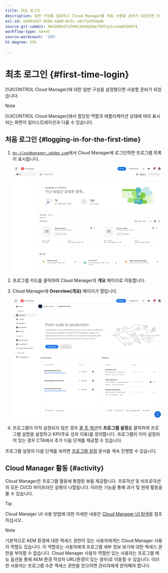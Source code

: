 ```yaml
---
title: 최초 로그인
description: 일반 구성을 설정하고 Cloud Manager를 처음 사용할 준비가 되었으면 이 페이지를 따르십시오.
exl-id: eb043437-8566-4a8d-8c5c-c8cf1d33daeb
source-git-commit: 984269e5fe70913644d26e759fa21ccea0536bf4
workflow-type: tm+mt
source-wordcount: '293'
ht-degree: 55%

---
```



# 최초 로그인 {#first-time-login}

[!UICONTROL Cloud Manager]에 대한 일반 구성을 설정했으면 사용할 준비가 되었습니다.

>[!NOTE]
>
>[!UICONTROL Cloud Manager]에서 할당된 역할과 애플리케이션 상태에 따라 표시되는 화면이 일러스트레이션과 다를 수 있습니다.

## 처음 로그인 {#logging-in-for-the-first-time}

1. [`my.cloudmanager.adobe.com`](https://my.cloudmanager.adobe.com/)에서 Cloud Manager에 로그인하면 프로그램 목록이 표시됩니다.

   ![Cloud Manager 콘솔](/help/assets/cloud-manager-console.png)

1. 프로그램 카드를 클릭하여 Cloud Manager의 **개요** 페이지로 이동합니다.

1. Cloud Manager에 **Overview(개요)** 페이지가 열립니다.

   ![Cloud Manager 개요 페이지](/help/assets/program-overview-page.png)

1. 프로그램이 아직 설정되지 않은 경우 [콜 투 액션](/help/getting-started/navigation.md#cta)의 **프로그램 설정**&#x200B;을 클릭하여 프로그램 설명을 설정하고 KPI(주요 성과 지표)를 정의합니다. 프로그램이 이미 설정되어 있는 경우 CTA에서 추가 다음 단계를 제공할 수 있습니다.

프로그램 설정의 다음 단계를 보려면 [프로그램 설정](/help/getting-started/program-setup.md) 문서를 계속 진행할 수 있습니다.

## Cloud Manager 활동 {#activity}

Cloud Manager은 프로그램 활동에 통합된 뷰를 제공합니다. 프로덕션 및 비프로덕션의 모든 CI/CD 파이프라인 실행이 나열됩니다. 이러한 기능을 통해 과거 및 현재 활동을 볼 수 있습니다.

>[!TIP]
>
>Cloud Manager UI 사용 방법에 대한 자세한 내용은 [Cloud Manager UI 탐색](/help/getting-started/navigation.md)을 참조하십시오.

>[!NOTE]
>
>기본적으로 AEM 환경에 대한 액세스 권한이 있는 사용자에게는 Cloud Manager 사용자 역할도 있습니다. 이 역할로는 사용자에게 프로그램 세부 정보 보기에 대한 액세스 권한을 부여할 수 없습니다. Cloud Manager 사용자 역할만 있는 사용자는 프로그램 메뉴 옵션을 통해 AEM 환경 작성자 URL(환경이 있는 경우)로 이동할 수 있습니다. 이러한 사용자는 프로그램 수준 액세스 권한을 얻으려면 관리자에게 문의해야 합니다.

